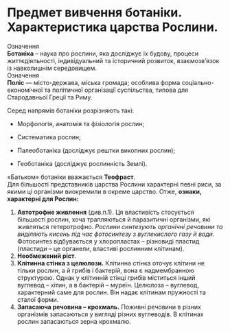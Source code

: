 Предмет вивчення ботаніки. Характеристика царства Рослини.
==========================================================

<div class="eoz-wrap">
<span class="eoz">Означення</span>
<div class="eoz-text">
<b>Ботанiка</b> – наука про рослини, яка дослiджує їх будову, процеси
життєдiяльностi, iндивiдуальний та iсторичний розвиток, взаємозв’язок iз навколишнiм середовищем.
</div>
</div>

<div class="eoz-wrap">
<span class="eoz">Означення</span>
<div class="eoz-text">
<b>Полiс</b> — мiсто-держава, мiська громада; особлива форма  соцiально-економiчної та полiтичної органiзацiї  суспiльства, типова для Стародавньої Грецiї та Риму.
</div>
</div>


Серед напрямів ботаніки розрізняють такі:

-   Морфологія, анатомія та фізіологія рослин;

-   Систематика рослин;

-   Палеоботаніка (досліджує рештки викопних рослин); 

-   Геоботаніка (досліджує рослинність Землі).

«Батьком» ботаніки вважається **Теофраст**.<br/>
Для більшості представників царства Рослини характерні певні риси, за
якими ці організми виокремили в окреме царство. Отже, **ознаки,
характерні для Рослин:**

1.  **Автотрофне живлення** (див.п.1). Ця властивість стосується більшості рослин, хоча
    трапляються й паразитичні організми, які живляться гетеротрофно.
    *Рослини синтезують органічні речовини та виділяють кисень під час
    фотосинтезу з вуглекислого газу й води.* Фотосинтез відбувається у
    хлоропластах – різновиді пластид (пластиди – це органели, властиві
    рослинним клітинам).
2.  **Необмежений ріст**.
3.  **Клітинна стінка з целюлози.** Клітинна стінка оточує клітини не тільки рослин, а й грибів і
    бактерій, вона є надмембранною структурою. Однак у клітинній стінці
    грибів міститься інший вуглевод – хітин, а в бактерій – муреїн.
    Целюлоза – вуглевод, характерний саме для рослин. Він надає клітинам
    пружності та сталої форми.
4.  **Запасаюча речовина – крохмаль.** Поживні речовини в різних організмів запасаються у вигляді різних
    вуглеводів. В клітинах рослин запасаються зерна крохмалю.